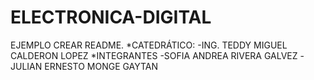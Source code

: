 # ELECTRONICA-DIGITAL
EJEMPLO CREAR README.
 *CATEDRÁTICO:
 -ING. TEDDY MIGUEL CALDERON LOPEZ
 *INTEGRANTES
 -SOFIA ANDREA RIVERA GALVEZ
 -JULIAN ERNESTO MONGE GAYTAN
 
 

